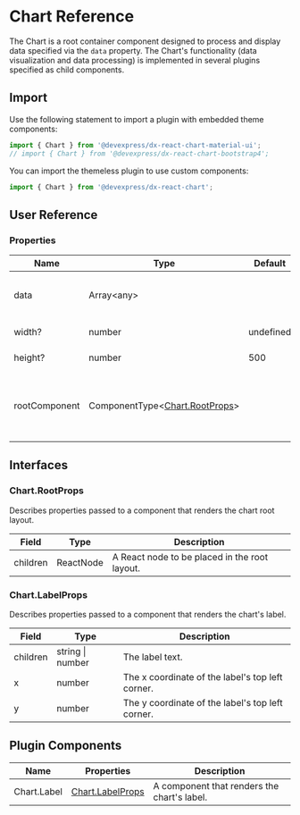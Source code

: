 # Chart Reference

The Chart is a root container component designed to process and display data specified via the `data` property. The Chart's functionality (data visualization and data processing) is implemented in several plugins specified as child components.

## Import

Use the following statement to import a plugin with embedded theme components:

```js
import { Chart } from '@devexpress/dx-react-chart-material-ui';
// import { Chart } from '@devexpress/dx-react-chart-bootstrap4';
```

You can import the themeless plugin to use custom components:

```js
import { Chart } from '@devexpress/dx-react-chart';
```

## User Reference

### Properties

Name | Type | Default | Description
-----|------|---------|------------
data | Array&lt;any&gt; | | An array containing custom data.
width? | number | undefined | Chart width.
height? | number | 500 | Chart height.
rootComponent | ComponentType&lt;[Chart.RootProps](#chartrootprops)&gt; | | A component that renders the chart root layout.

## Interfaces

### Chart.RootProps

Describes properties passed to a component that renders the chart root layout.

Field | Type | Description
------|------|------------
children | ReactNode | A React node to be placed in the root layout.

### Chart.LabelProps

Describes properties passed to a component that renders the chart's label.

Field | Type | Description
------|------|------------
children | string &#124; number | The label text.
x | number | The x coordinate of the label's top left corner.
y | number | The y coordinate of the label's top left corner.

## Plugin Components

Name | Properties | Description
-----|------------|------------
Chart.Label | [Chart.LabelProps](#chartlabelprops) | A component that renders the chart's label.
